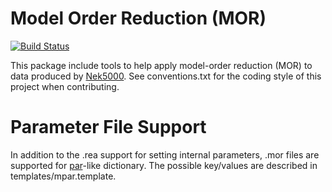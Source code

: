 # Model Order Reduction (MOR)

[![Build Status](https://travis-ci.com/Ping-Hsuan/MOR.svg?token=EQXANzsNGzuULuHM1DJy&branch=develop)](https://travis-ci.com/Ping-Hsuan/MOR)

This package include tools to help apply model-order reduction (MOR) to data produced by [Nek5000](https://github.com/Nek5000/Nek5000). See conventions.txt for the coding style of this project when contributing.

# Parameter File Support

In addition to the .rea support for setting internal parameters, .mor files are supported for [par](https://nek5000.github.io/NekDoc/user_files.html)-like dictionary. The possible key/values are described in templates/mpar.template.
